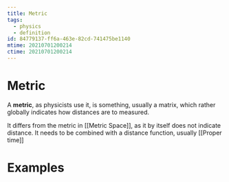 ```yaml
---
title: Metric
tags:
  - physics
  - definition
id: 84779137-ff6a-463e-82cd-741475be1140
mtime: 20210701200214
ctime: 20210701200214
---
```


# Metric

A **metric**, as physicists use it, is something, usually a matrix, which rather globally indicates how distances are to measured.

It differs from the metric in [[Metric Space]], as it by itself does not indicate distance. It needs to be combined with a distance function, usually [[Proper time]]

# Examples
